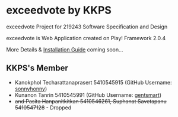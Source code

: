 # exceedvote by KKPS

exceedvote Project for 219243 Software Specification and Design

exceedvote is Web Application created on Play! Framework 2.0.4

More Details & [Installation Guide](https://github.com/KKPS/exceedvote/blob/master/INSTALL.md) coming soon...

## KKPS's Member

* Kanokphol Techarattanaprasert 5410545915 (GitHub Username: [sonnyhonny](https://github.com/sonnyhonny))
* Kunanon Tanrin 5410545991 (GitHub Username: [gentsmart](https://github.com/gentsmart))
* ~~and Pasita Hanpanitkitkan 5410546261, Suphanat Savetapanu 5410547128~~ - Dropped
